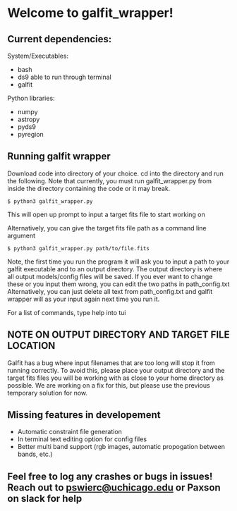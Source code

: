 # Welcome to galfit_wrapper!

## Current dependencies:

System/Executables: 
 * bash
 * ds9 able to run through terminal
 * galfit

Python libraries: 
 * numpy
 * astropy
 * pyds9
 * pyregion

## Running galfit wrapper

Download code into directory of your choice. cd into the directory and run the following. Note that currently,
you must run galfit_wrapper.py from inside the directory containing the code or it may break.
```
$ python3 galfit_wrapper.py
```
This will open up prompt to input a target fits file to start working on

Alternatively, you can give the target fits file path as a command line argument
```
$ python3 galfit_wrapper.py path/to/file.fits
```
Note, the first time you run the program it will ask you to input a path to your galfit executable
and to an output directory. The output directory is where all output models/config files will be saved.
If you ever want to change these or you input them wrong, you can edit the two paths in path_config.txt
Alternatively, you can just delete all text from path_config.txt and galfit wrapper will as your input
again next time you run it.

For a list of commands, type help into tui

## NOTE ON OUTPUT DIRECTORY AND TARGET FILE LOCATION

Galfit has a bug where input filenames that are too long will stop it from running correctly. To avoid this,
please place your output directory and the target fits files you will be working with as close to your home directory
as possible. We are working on a fix for this, but please use the previous temporary solution for now.

## Missing features in developement

* Automatic constraint file generation
* In terminal text editing option for config files
* Better multi band support (rgb images, automatic propogation between bands, etc.)

## Feel free to log any crashes or bugs in issues! Reach out to pswierc@uchicago.edu or Paxson on slack for help
